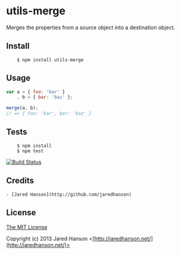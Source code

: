 # utils-merge

Merges the properties from a source object into a destination object.

## Install

        $ npm install utils-merge

## Usage

```javascript
var a = { foo: 'bar' }
    , b = { bar: 'baz' };

merge(a, b);
// => { foo: 'bar', bar: 'baz' }
```

## Tests

        $ npm install
        $ npm test

[![Build Status](https://secure.travis-ci.org/jaredhanson/utils-merge.png)](http://travis-ci.org/jaredhanson/utils-merge)

## Credits

    - [Jared Hanson](http://github.com/jaredhanson)

## License

[The MIT License](http://opensource.org/licenses/MIT)

Copyright (c) 2013 Jared Hanson <[http://jaredhanson.net/](http://jaredhanson.net/)>
